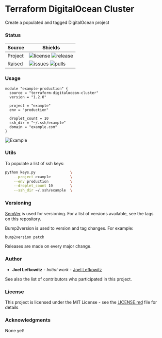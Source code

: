 # Terraform DigitalOcean Cluster

Create a populated and tagged DigitalOcean project

### Status

| Source     | Shields                                                        |
| ---------- | -------------------------------------------------------------- |
| Project    | ![license][license] ![release][release]                        |
| Raised     | [![issues][issues]][issues_link] [![pulls][pulls]][pulls_link] |

### Usage

```hcl
module "example-production" {
  source = "terraform-digitalocean-cluster"
  version = "1.2.0"

  project = "example"
  env = "production"
  
  droplet_count = 10
  ssh_dir = "~/.ssh/example"
  domain = "example.com"
}
```

![Example][example]

### Utils

To populate a list of ssh keys:

```bash
python keys.py                \
    --project example         \
    --env production          \
    --droplet_count 10        \
    --ssh_dir ~/.ssh/example  \
```

### Versioning

[SemVer](http://semver.org/) is used for versioning. For a list of versions available, see the tags on this repository.

Bump2version is used to version and tag changes.
For example:

```bash
bump2version patch
```

Releases are made on every major change.

### Author

- **Joel Lefkowitz** - _Initial work_ - [Joel Lefkowitz](https://github.com/JoelLefkowitz)

See also the list of contributors who participated in this project.

### License

This project is licensed under the MIT License - see the [LICENSE.md](LICENSE.md) file for details

### Acknowledgments

None yet!

<!--- Table links --->

[license]: https://img.shields.io/github/license/joellefkowitz/terraform-digitalocean-cluster
[release]: https://img.shields.io/github/v/tag/joellefkowitz/terraform-digitalocean-cluster
[issues]: https://img.shields.io/github/issues/joellefkowitz/terraform-digitalocean-cluster "Issues"
[issues_link]: https://github.com/JoelLefkowitz/terraform-digitalocean-cluster/issues
[pulls]: https://img.shields.io/github/issues-pr/joellefkowitz/terraform-digitalocean-cluster "Pull requests"
[pulls_link]: https://github.com/JoelLefkowitz/terraform-digitalocean-cluster/pulls
[example]: https://github.com/JoelLefkowitz/terraform-digitalocean-cluster/raw/master/docs/example.png "Example"
